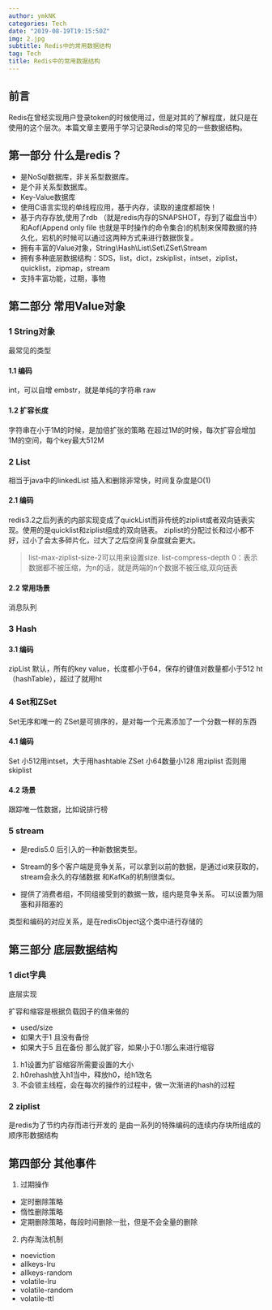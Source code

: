 ```yaml
---
author: ymkNK
categories: Tech
date: "2019-08-19T19:15:50Z"
img: 2.jpg
subtitle: Redis中的常用数据结构
tag: Tech
title: Redis中的常用数据结构
---
```

## 前言
Redis在曾经实现用户登录token的时候使用过，但是对其的了解程度，就只是在使用的这个层次。本篇文章主要用于学习记录Redis的常见的一些数据结构。



## 第一部分 什么是redis？
- 是NoSql数据库，非关系型数据库。
- 是个非关系型数据库。
- Key-Value数据库
- 使用C语言实现的单线程应用，基于内存，读取的速度都超快！
- 基于内存存放,使用了rdb （就是redis内存的SNAPSHOT，存到了磁盘当中）和Aof(Append only file 也就是平时操作的命令集合)的机制来保障数据的持久化，宕机的时候可以通过这两种方式来进行数据恢复。
- 拥有丰富的Value对象，String\Hash\List\Set\ZSet\Stream
- 拥有多种底层数据结构：SDS，list，dict，zskiplist，intset，ziplist，quicklist，zipmap，stream
- 支持丰富功能，过期，事物


## 第二部分 常用Value对象

### 1 String对象
最常见的类型
#### 1.1 编码
int，可以自增
embstr，就是单纯的字符串
raw
#### 1.2 扩容长度
字符串在小于1M的时候，是加倍扩张的策略
在超过1M的时候，每次扩容会增加1M的空间，每个key最大512M

### 2 List
相当于java中的linkedList
插入和删除非常快，时间复杂度是O(1)

#### 2.1 编码
redis3.2之后列表的内部实现变成了quickList而非传统的ziplist或者双向链表实现。使用的是quicklist和ziplist组成的双向链表。
ziplist的分配过长和过小都不好，过小了会太多碎片化，过大了之后空间复杂度就会更大。
>list-max-ziplist-size-2可以用来设置size.
>list-compress-depth 0：表示数据都不被压缩，为n的话，就是两端的n个数据不被压缩,双向链表

#### 2.2 常用场景
消息队列

### 3 Hash

#### 3.1 编码
zipList 默认，所有的key value，长度都小于64，保存的键值对数量都小于512
ht（hashTable），超过了就用ht

### 4 Set和ZSet
Set无序和唯一的
ZSet是可排序的，是对每一个元素添加了一个分数一样的东西

#### 4.1 编码
Set 小512用intset，大于用hashtable
ZSet 小64数量小128 用ziplist 否则用skiplist
#### 4.2 场景
跟踪唯一性数据，比如说排行榜

### 5 stream
- 是redis5.0 后引入的一种新数据类型。
- Stream的多个客户端是竞争关系，可以拿到以前的数据，是通过id来获取的，stream会永久的存储数据
和KafKa的机制很类似。

- 提供了消费者组，不同组接受到的数据一致，组内是竞争关系。
可以设置为阻塞和非阻塞的

类型和编码的对应关系，是在redisObject这个类中进行存储的

## 第三部分 底层数据结构
### 1 dict字典
底层实现 

扩容和缩容是根据负载因子的值来做的
- used/size
- 如果大于1 且没有备份
- 如果大于5 且在备份
那么就扩容，如果小于0.1那么来进行缩容

1. h1设置为扩容缩容所需要设置的大小
2. h0rehash放入h1当中，释放h0，给h1改名
3. 不会锁主线程，会在每次的操作的过程中，做一次渐进的hash的过程

### 2 ziplist
是redis为了节约内存而进行开发的
是由一系列的特殊编码的连续内存块所组成的顺序形数据结构


## 第四部分 其他事件
1. 过期操作
- 定时删除策略
- 惰性删除策略
- 定期删除策略，每段时间删除一批，但是不会全量的删除
2. 内存淘汰机制
- noeviction
- allkeys-lru
- allkeys-random
- volatile-lru
- volatile-random
- volatile-ttl